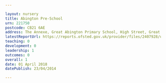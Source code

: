 ```yaml
---

layout: nursery
title: Abington Pre-School
urn: 221750
postcode: CB21 6AE
address: The Annexe, Great Abington Primary School, High Street, Great Abington, Cambridgeshire, CB21 6AE
latestReportUrl: https://reports.ofsted.gov.uk/provider/files/2407928/urn/221750.pdf
teaching: 0
development: 0
leadership: 1
outcomes: 0
overall: 1
date: 01 April 2018 
datePublish: 23/04/2014

---
```

